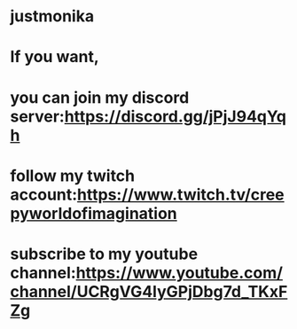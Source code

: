 # justmonika
# If you want, 
# you can join my discord server:https://discord.gg/jPjJ94qYqh
# follow my twitch account:https://www.twitch.tv/creepyworldofimagination
# subscribe to my youtube channel:https://www.youtube.com/channel/UCRgVG4IyGPjDbg7d_TKxFZg
